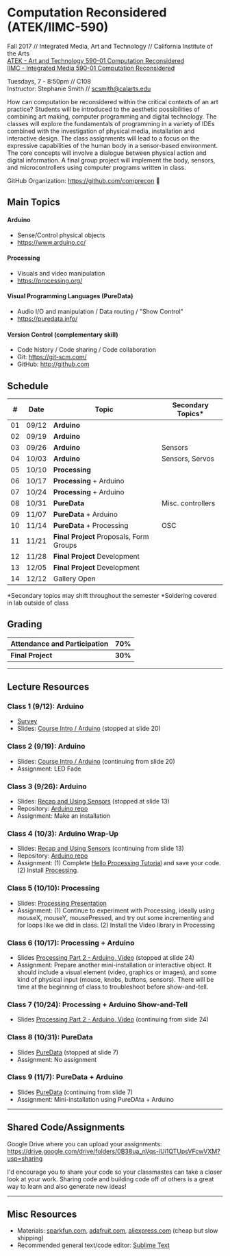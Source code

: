 # Computation Reconsidered (ATEK/IIMC-590)

Fall 2017 // Integrated Media, Art and Technology // California Institute of the Arts  
[ATEK - Art and Technology 590-01 Computation Reconsidered](https://catalog.calarts.edu/Lists/Sections/CustomDispForm.aspx?ID=130923&InitialTabId=Ribbon.Read)  
[IIMC - Integrated Media 590-01 Computation Reconsidered](https://catalog.calarts.edu/Lists/Sections/CustomDispForm.aspx?ID=130921&InitialTabId=Ribbon.Read)  


Tuesdays, 7 - 8:50pm // C108  
Instructor: Stephanie Smith // scsmith@calarts.edu  

How can computation be reconsidered within the critical contexts of an art practice? Students will be introduced to the aesthetic possibilities of combining art making, computer programming and digital technology. The classes will explore the fundamentals of programming in a variety of IDEs combined with the investigation of physical media, installation and interactive design. The class assignments will lead to a focus on the expressive capabilities of the human body in a sensor-based environment. The core concepts will involve a dialogue between physical action and digital information. A final group project will implement the body, sensors, and microcontrollers using computer programs written in class.

GitHub Organization: https://github.com/comprecon :eyes:


## Main Topics

#### Arduino

- Sense/Control physical objects
- https://www.arduino.cc/  

#### Processing

- Visuals and video manipulation
- https://processing.org/  

#### Visual Programming Languages (PureData)

- Audio I/O and manipulation / Data routing / "Show Control"
- https://puredata.info/  

#### Version Control (complementary skill)

- Code history / Code sharing / Code collaboration
- Git: https://git-scm.com/  
- GitHub: http://github.com  

## Schedule

| #  | Date  | Topic                                    | Secondary Topics*   | 
| -- | ----- | ---------------------------------------- | ------------------ |
| 01 | 09/12 | **Arduino**          		                |         |
| 02 | 09/19 | **Arduino**                              |  |
| 03 | 09/26 | **Arduino**                              | Sensors |
| 04 | 10/03 | **Arduino**                              | Sensors, Servos |
| 05 | 10/10 | **Processing**                           |  |
| 06 | 10/17 | **Processing** + Arduino                 |  |
| 07 | 10/24 | **Processing** + Arduino                 |  |
| 08 | 10/31 | **PureData**                    | Misc. controllers |
| 09 | 11/07 | **PureData** + Arduino          |  |
| 10 | 11/14 | **PureData** + Processing       | OSC |
| 11 | 11/21 | **Final Project** Proposals, Form Groups |  |
| 12 | 11/28 | **Final Project** Development            |  |
| 13 | 12/05 | **Final Project** Development            |  |
| 14 | 12/12 | Gallery Open                             |  |

  *Secondary topics may shift throughout the semester
  *Soldering covered in lab outside of class

## Grading

| Attendance and Participation | 70% |
| -- | -- |
| **Final Project** | **30%** |

----

## Lecture Resources

### Class 1 (9/12): Arduino

- [Survey](https://docs.google.com/forms/d/e/1FAIpQLSd7Ck84wcaAV6cTkomgo9TUOs5LaaqSzvZ2vk8n1Fzaquj_2A/viewform?usp=sf_link)
- Slides: [Course Intro / Arduino](https://docs.google.com/presentation/d/1WJ0OYdD2WST4ZEv52NQbj38ncqVNBmu7CWIfpUAHbgM/edit?usp=sharing)  (stopped at slide 20)

### Class 2 (9/19): Arduino

-  Slides: [Course Intro / Arduino](https://docs.google.com/presentation/d/1WJ0OYdD2WST4ZEv52NQbj38ncqVNBmu7CWIfpUAHbgM/edit?usp=sharing)  (continuing from slide 20)  
- Assignment: LED Fade

### Class 3 (9/26): Arduino
- Slides: [Recap and Using Sensors](https://docs.google.com/presentation/d/1Fyj59pzBm38URAU6Jrr92hKQhPP9_iy-V8HedsXZS0w/edit?usp=sharing)  (stopped at slide 13)  
- Repository: [Arduino repo](https://github.com/comprecon/arduino)  
- Assignment: Make an installation

### Class 4 (10/3): Arduino Wrap-Up
- Slides: [Recap and Using Sensors](https://docs.google.com/presentation/d/1Fyj59pzBm38URAU6Jrr92hKQhPP9_iy-V8HedsXZS0w/edit?usp=sharing)  (continuing from slide 13)  
- Repository: [Arduino repo](https://github.com/comprecon/arduino)  
- Assignment: (1) Complete [Hello Processing Tutorial](http://hello.processing.org) and save your code. (2) Install [Processing](http://processing.org).

### Class 5 (10/10): Processing
- Slides: [Processing Presentation](https://docs.google.com/presentation/d/1TnZIvrY1XeKZN6VK1ks0ugNL1tFgC-kmdQ91b4FULEQ/edit?usp=sharing) 
- Assignment: (1) Continue to experiment with Processing, ideally using mouseX, mouseY, mousePressed, and try out some incrementing and for loops like we did in class. (2) Install the Video library in Processing

### Class 6 (10/17): Processing + Arduino
- Slides [Processing Part 2 - Arduino, Video](https://docs.google.com/presentation/d/1LOt8ncHE1t0bVDU4kv90hjnwp1U1XHdynpEZquzKVK0/edit?usp=sharing) (stopped at slide 24)
- Assignment: Prepare another mini-installation or interactive object. It should include a visual element (video, graphics or images), and some kind of physical input (mouse, knobs, buttons, sensors). There will be time at the beginning of class to troubleshoot before show-and-tell.

### Class 7 (10/24): Processing + Arduino Show-and-Tell
- Slides [Processing Part 2 - Arduino, Video](https://docs.google.com/presentation/d/1LOt8ncHE1t0bVDU4kv90hjnwp1U1XHdynpEZquzKVK0/edit?usp=sharing) (continuing from slide 24)

### Class 8 (10/31): PureData
- Slides [PureData](https://docs.google.com/presentation/d/1CYlioSDltbO6k89WYDo2EoiWhHmhcT-S1j6T6qDdqj0/edit?usp=sharing) (stopped at slide 7)
- Assignment: No assignment

### Class 9 (11/7): PureData + Arduino
- Slides [PureData](https://docs.google.com/presentation/d/1CYlioSDltbO6k89WYDo2EoiWhHmhcT-S1j6T6qDdqj0/edit?usp=sharing) (continuing from slide 7)
- Assignment: Mini-installation using PureDAta + Arduino

----

## Shared Code/Assignments

Google Drive where you can upload your assignments:  
https://drive.google.com/drive/folders/0B38ua_nVqs-iUi1QTUpsVFcwVXM?usp=sharing

I'd encourage you to share your code so your classmastes can take a closer look at your work. Sharing code and building code off of others is a great way to learn and also generate new ideas!

----

## Misc Resources
- Materials: [sparkfun.com](http://sparkfun.com), [adafruit.com](http://adafruit.com), [aliexpress.com](http://aliexpress.com) (cheap but slow shipping)
- Recommended general text/code editor: [Sublime Text](https://www.sublimetext.com/)
